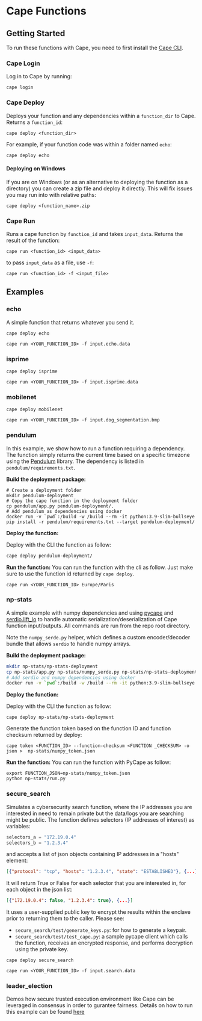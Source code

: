 # Cape Functions

## Getting Started

To run these functions with Cape, you need to first install the [Cape CLI](https://github.com/capeprivacy/cli).

### Cape Login

Log in to Cape by running:
```
cape login
```

### Cape Deploy

Deploys your function and any dependencies within a `function_dir` to Cape. Returns a `function_id`:

```
cape deploy <function_dir>
```

For example, if your function code was within a folder named `echo`:
```
cape deploy echo
```

#### Deploying on Windows

If you are on Windows (or as an alternative to deploying the function as a directory) you can create a zip file and deploy it directly. This will fix issues you may run into with relative paths:

```
cape deploy <function_name>.zip
```

### Cape Run

Runs a cape function by `function_id` and takes `input_data`. Returns the result of the function:

```
cape run <function_id> <input_data>
```

to pass `input_data` as a file, use `-f`:
```
cape run <function_id> -f <input_file>
```


## Examples

### echo

A simple function that returns whatever you send it.

```
cape deploy echo
```

```
cape run <YOUR_FUNCTION_ID> -f input.echo.data
```

### isprime

```
cape deploy isprime
```

```
cape run <YOUR_FUNCTION_ID> -f input.isprime.data
```

### mobilenet

```
cape deploy mobilenet
```

```
cape run <YOUR_FUNCTION_ID> -f input.dog_segmentation.bmp
```

### pendulum
In this example, we show how to run a function requiring a dependency. The function simply returns the current time based on a specific timezone using the [Pendulum](https://pendulum.eustace.io/) library. The dependency is listed in `pendulum/requirements.txt`.

**Build the deployment package:**
```
# Create a deployment folder
mkdir pendulum-deployment
# Copy the cape function in the deployment folder
cp pendulum/app.py pendulum-deployment/.
# Add pendulum as dependencies using docker
docker run -v `pwd`:/build -w /build --rm -it python:3.9-slim-bullseye pip install -r pendulum/requirements.txt --target pendulum-deployment/
```
**Deploy the function:**

Deploy with the CLI the function as follow:
```bash
cape deploy pendulum-deployment/
```

**Run the function:**
You can run the function with the cli as follow. Just make sure to use the function id returned by `cape deploy`.
```
cape run <YOUR_FUNCTION_ID> Europe/Paris 
```

### np-stats
A simple example with numpy dependencies and using [pycape](https://github.com/capeprivacy/pycape) and [serdio.lift_io](https://pydocs.capeprivacy.com/serdio.io_lifter.html#serdio.io_lifter.lift_io) to handle automatic serialization/deserialization of Cape function input/outputs. All commands are run from the repo root directory.

Note the `numpy_serde.py` helper, which defines a custom encoder/decoder bundle that allows `serdio` to handle numpy arrays.

**Build the deployment package:**

```bash
mkdir np-stats/np-stats-deployment
cp np-stats/app.py np-stats/numpy_serde.py np-stats/np-stats-deployment/.
# Add serdio and numpy dependencies using docker
docker run -v `pwd`:/build -w /build --rm -it python:3.9-slim-bullseye pip install -r np-stats/requirements.txt --target np-stats/np-stats-deployment/
```

**Deploy the function:**

Deploy with the CLI the function as follow:
```
cape deploy np-stats/np-stats-deployment
```
Generate the function token based on the function ID and function checksum returned by deploy:
```
cape token <FUNCTION_ID> --function-checksum <FUNCTION _CHECKSUM> -o json >  np-stats/numpy_token.json
```

**Run the function:**
You can run the function with PyCape as follow:
```
export FUNCTION_JSON=np-stats/numpy_token.json
python np-stats/run.py
```

### secure_search

Simulates a cybersecurity search function, where the IP addresses you are interested in need to remain private but the data/logs you are searching might be public. The function defines selectors (IP addresses of interest) as variables:
```python
selectors_a = "172.19.0.4"
selectors_b = "1.2.3.4"
```
and accepts a list of json objects containing IP addresses in a "hosts" element:
```json
[{"protocol": "tcp", "hosts": "1.2.3.4", "state": "ESTABLISHED"}, {...}]
```
It will return True or False for each selector that you are interested in, for each object in the json list:
```json
[{"172.19.0.4": false, "1.2.3.4": true}, {...}]
```
It uses a user-supplied public key to encrypt the results within the enclave prior to returning them to the caller. Please see:
* `secure_search/test/generate_keys.py`: for how to generate a keypair.
* `secure_search/test/test_cape.py`: a sample pycape client which calls the function, receives an encrypted response, and performs decryption using the private key.

```
cape deploy secure_search
```

```
cape run <YOUR_FUNCTION_ID> -f input.search.data
```

### leader_election
Demos how secure trusted execution environment like Cape can be leveraged in consensus in order to gurantee fairness. Details on how to run this example can be found
[here](https://github.com/capeprivacy/functions/tree/main/leader-election)